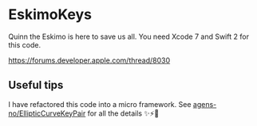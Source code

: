 # EskimoKeys

Quinn the Eskimo is here to save us all. You need Xcode 7 and Swift 2 for this code.

https://forums.developer.apple.com/thread/8030

## Useful tips

I have refactored this code into a micro framework. See [agens-no/EllipticCurveKeyPair](https://github.com/agens-no/EllipticCurveKeyPair) for all the details ✨⚡️🍃
